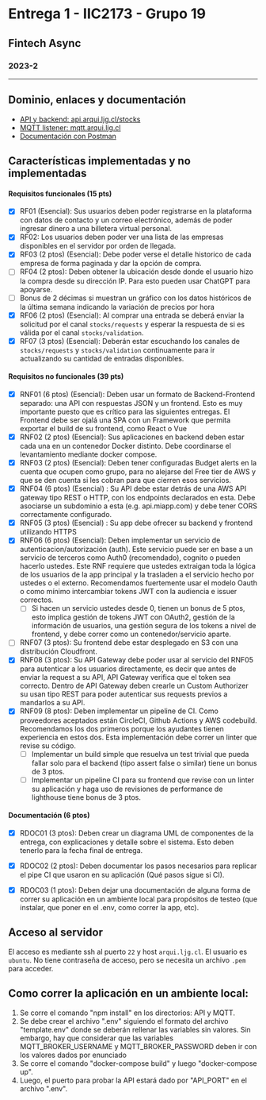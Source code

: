 # Entrega 1 - IIC2173 - Grupo 19
## Fintech Async
### 2023-2

---

## Dominio, enlaces y documentación

- [API y backend: api.arqui.ljg.cl/stocks](https://api.arqui.ljg.cl/stocks)
- [MQTT listener: mqtt.arqui.ljg.cl](https://mqtt.arqui.ljg.cl)
- [Documentación con Postman]()

## Características implementadas y no implementadas

#### Requisitos funcionales (15 pts)
- [X] RF01 (Esencial): Sus usuarios deben poder registrarse en la plataforma con datos de contacto y un correo electrónico, además de poder ingresar dinero a una billetera virtual
personal.
- [X] RF02: Los usuarios deben poder ver una lista de las empresas disponibles en el servidor por orden de llegada.
- [X] RF03 (2 ptos) (Esencial): Debe poder verse el detalle historico de cada empresa de forma paginada y dar la opción de compra.
- [ ] RF04 (2 ptos): Deben obtener la ubicación desde donde el usuario hizo la compra desde su dirección IP. Para esto pueden usar ChatGPT para apoyarse.
- [ ] Bonus de 2 décimas si muestran un gráfico con los datos históricos de la última semana indicando la variación de precios por hora
- [X] RF06 (2 ptos) (Esencial): Al comprar una entrada se deberá enviar la solicitud por el canal `stocks/requests` y esperar la respuesta de si es válida por el canal `stocks/validation`.
- [X] RF07 (3 ptos) (Esencial): Deberán estar escuchando los canales de `stocks/requests` y `stocks/validation` continuamente para ir actualizando su cantidad de entradas disponibles.

#### Requisitos no funcionales (39 pts)
- [X] RNF01 (6 ptos) (Esencial): Deben usar un formato de Backend-Frontend separado: una API con respuestas JSON y un frontend. Esto es muy importante puesto que es crítico para las siguientes entregas. El Frontend debe ser ojalá una SPA con un Framework que permita exportar el build de su frontend, como React o Vue
- [X] RNF02 (2 ptos) (Esencial): Sus aplicaciones en backend deben estar cada una en un contenedor Docker distinto. Debe coordinarse el levantamiento mediante docker compose.
- [X] RNF03 (2 ptos) (Esencial): Deben tener configuradas Budget alerts en la cuenta que ocupen como grupo, para no alejarse del Free tier de AWS y que se den cuenta si les cobran para que cierren esos servicios.
- [X] RNF04 (6 ptos) (Esencial) : Su API debe estar detrás de una AWS API gateway tipo REST o HTTP, con los endpoints declarados en esta. Debe asociarse un subdominio a esta (e.g. api.miapp.com) y debe tener CORS correctamente configurado.
- [X] RNF05 (3 ptos) (Esencial) : Su app debe ofrecer su backend y frontend utilizando HTTPS
- [X] RNF06 (6 ptos) (Esencial): Deben implementar un servicio de autenticacion/autorización (auth). Este servicio puede ser en base a un servicio de terceros como Auth0 (recomendado), cognito o pueden hacerlo ustedes. Este RNF requiere que ustedes extraigan toda la lógica de los usuarios de la app principal y la trasladen a el servicio hecho por ustedes o el externo. Recomendamos fuertemente usar el modelo Oauth o como mínimo intercambiar tokens JWT con la audiencia e issuer correctos.
  - [ ] Si hacen un servicio ustedes desde 0, tienen un bonus de 5 ptos, esto implica gestión de tokens JWT con OAuth2, gestión de la información de usuarios, una gestión segura de los tokens a nivel de frontend, y debe correr como un contenedor/servicio aparte.
- [ ] RNF07 (3 ptos): Su frontend debe estar desplegado en S3 con una distribución Cloudfront.
- [X] RNF08 (3 ptos): Su API Gateway debe poder usar al servicio del RNF05 para autenticar a los
  usuarios directamente, es decir que antes de enviar la request a su API, API Gateway verifica
  que el token sea correcto. Dentro de API Gateway deben crearle un Custom Authorizer su usan
  tipo REST para poder autenticar sus requests previos a mandarlos a su API.
- [X] RNF09 (8 ptos): Deben implementar un pipeline de CI. Como proveedores aceptados están CircleCI, Github Actions y AWS codebuild. Recomendamos los dos primeros porque los ayudantes tienen experiencia en estos dos. Esta implementación debe correr un linter que revise su código.
  - [ ] Implementar un build simple que resuelva un test trivial que pueda fallar solo para el backend (tipo assert false o similar) tiene un bonus de 3 ptos.
  - [ ] Implementar un pipeline CI para su frontend que revise con un linter su aplicación y haga uso de revisiones de performance de lighthouse tiene bonus de 3 ptos.

#### Documentación (6 ptos)
- [X] RDOC01 (3 ptos): Deben crear un diagrama UML de componentes de la entrega, con explicaciones y detalle sobre el sistema. Esto deben tenerlo para la fecha final de entrega.
- [X] RDOC02 (2 ptos): Deben documentar los pasos necesarios para replicar el pipe CI que usaron en su aplicación (Qué pasos sigue si CI).
- [X] RDOC03 (1 ptos): Deben dejar una documentación de alguna forma de correr su aplicación en un ambiente local para propósitos de testeo (que instalar, que poner en el .env, como correr la app, etc).


## Acceso al servidor

El acceso es mediante ssh al puerto `22` y host `arqui.ljg.cl`.
El usuario es `ubuntu`.
No tiene contraseña de acceso, pero se necesita un archivo `.pem` para acceder.

## Como correr la aplicación en un ambiente local:

<ol>
  <li>Se corre el comando "npm install" en los directorios: API y MQTT.</li>
  <li>Se debe crear el archivo ".env" siguiendo el formato del archivo "template.env" donde se deberán rellenar las variables sin valores. Sin embargo, hay que considerar que las variables MQTT_BROKER_USERNAME y MQTT_BROKER_PASSWORD deben ir con los valores dados por enunciado</li>
  <li>Se corre el comando "docker-compose build" y luego "docker-compose up".</li>
  <li>Luego, el puerto para probar la API estará dado por "API_PORT" en el archivo ".env".</li>
</ol>
